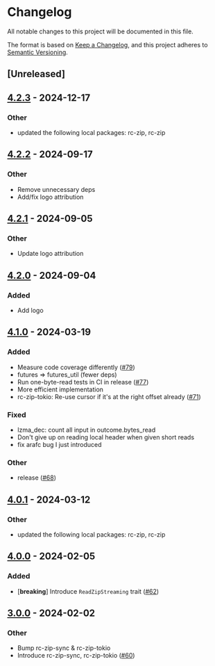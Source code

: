 # Changelog
All notable changes to this project will be documented in this file.

The format is based on [Keep a Changelog](https://keepachangelog.com/en/1.0.0/),
and this project adheres to [Semantic Versioning](https://semver.org/spec/v2.0.0.html).

## [Unreleased]

## [4.2.3](https://github.com/bearcove/rc-zip/compare/rc-zip-tokio-v4.2.2...rc-zip-tokio-v4.2.3) - 2024-12-17

### Other

- updated the following local packages: rc-zip, rc-zip

## [4.2.2](https://github.com/bearcove/rc-zip/compare/rc-zip-tokio-v4.2.1...rc-zip-tokio-v4.2.2) - 2024-09-17

### Other

- Remove unnecessary deps
- Add/fix logo attribution

## [4.2.1](https://github.com/bearcove/rc-zip/compare/rc-zip-tokio-v4.2.0...rc-zip-tokio-v4.2.1) - 2024-09-05

### Other
- Update logo attribution

## [4.2.0](https://github.com/bearcove/rc-zip/compare/rc-zip-tokio-v4.1.0...rc-zip-tokio-v4.2.0) - 2024-09-04

### Added
- Add logo

## [4.1.0](https://github.com/fasterthanlime/rc-zip/compare/rc-zip-tokio-v4.0.1...rc-zip-tokio-v4.1.0) - 2024-03-19

### Added
- Measure code coverage differently ([#79](https://github.com/fasterthanlime/rc-zip/pull/79))
- futures => futures_util (fewer deps)
- Run one-byte-read tests in CI in release ([#77](https://github.com/fasterthanlime/rc-zip/pull/77))
- More efficient  implementation
- rc-zip-tokio: Re-use cursor if it's at the right offset already ([#71](https://github.com/fasterthanlime/rc-zip/pull/71))

### Fixed
- lzma_dec: count all input in outcome.bytes_read
- Don't give up on reading local header when given short reads
- fix arafc bug I just introduced

### Other
- release ([#68](https://github.com/fasterthanlime/rc-zip/pull/68))

## [4.0.1](https://github.com/fasterthanlime/rc-zip/compare/rc-zip-tokio-v4.0.0...rc-zip-tokio-v4.0.1) - 2024-03-12

### Other
- updated the following local packages: rc-zip, rc-zip

## [4.0.0](https://github.com/fasterthanlime/rc-zip/compare/rc-zip-tokio-v3.0.0...rc-zip-tokio-v4.0.0) - 2024-02-05

### Added
- [**breaking**] Introduce `ReadZipStreaming` trait ([#62](https://github.com/fasterthanlime/rc-zip/pull/62))

## [3.0.0](https://github.com/fasterthanlime/rc-zip/releases/tag/rc-zip-tokio-v3.0.0) - 2024-02-02

### Other
- Bump rc-zip-sync & rc-zip-tokio
- Introduce rc-zip-sync, rc-zip-tokio ([#60](https://github.com/fasterthanlime/rc-zip/pull/60))
